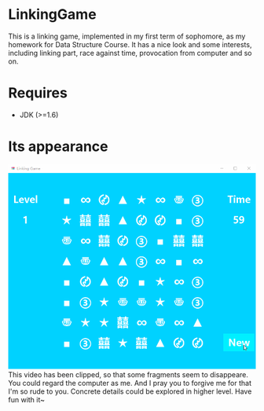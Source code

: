# LinkingGame
This is a linking game, implemented in my first term of sophomore, as my homework for Data Structure Course. It has a nice look and some interests, including linking part, race against time, provocation from computer and so on.

# Requires
* JDK (>=1.6)

# Its appearance
![LinkingGame's picture](snapshot/LinkingGameDemo.gif)  
This video has been clipped, so that some fragments seem to disappeare. You could regard the computer as me. And I pray you to forgive me for that I'm so rude to you. Concrete details could be explored in higher level. Have fun with it~